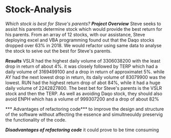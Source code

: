# Stock-Analysis
*Which stock is best for Steve's parents?*
***Project Overview***
Steve seeks to assist his parents determine stock which would provide the best return for his parents. From an array of 12 stocks, with our assistance, Steve deploying excel and VBA programming found out that the Daqo stocks dropped over 63% in 2018. We would refactor using same data to analyse the stock to seive out the best for Steve's parents.

***Results***
VSLR had the highest daily volume of 3306038200 with the least drop in return of about 4%. it was closely followed by TERP which had a daily volume of 3169499100 and a drop in return of approximatet 5%. while AY had the next lowest drop in return, its daily volume of 83079900 was the lowest. RUN had the highest return drop of abot 84%, while it had a huge daily volume of 2242827800. The best bet for Steve's parents is the VSLR stock and then the TERP. As well as avoiding Daqo stock, they should also avoid ENPH which has a volume of 999307200 and a drop of about 82%



*** Advantages of refactoring code***
to improve the design and structure of the software without affecting the essence and simultneouldy preservig the functionality of the code.


***Disadvantages of refactoring code***
it could prove to be time consuming
